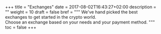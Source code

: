 +++
title = "Exchanges"
date = 2017-08-02T16:43:27+02:00
description = ""
weight = 10
draft = false
bref = """
We've hand picked the best exchanges to get started in the crypto world.  
Choose an exchange based on your needs and your payment method.
"""
toc = false
+++
